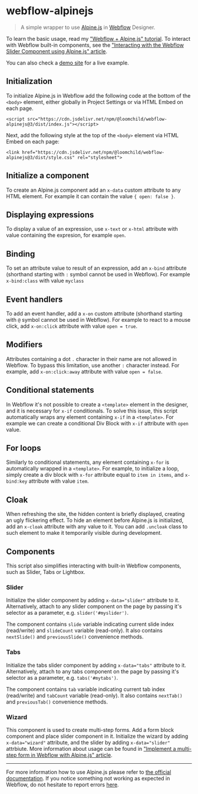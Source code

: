 # webflow-alpinejs

> A simple wrapper to use [Alpine.js](https://github.com/alpinejs/alpine) in [Webflow](https://webflow.com/) Designer.

To learn the basic usage, read my ["Webflow + Alpine.js" tutorial](https://medium.com/@jareklipski/webflow-alpine-js-d53d77e3293). To interact with Webflow built-in components, see the ["Interacting with the Webflow Slider Component using Alpine.js" article](https://medium.com/@jareklipski/interacting-with-the-webflow-slider-component-using-alpine-js-c154885feaed).

You can also check a [demo site](https://webflow.com/website/alpinejs-demo) for a live example.

## Initialization
To initialize Alpine.js in Webflow add the following code at the bottom of the `<body>` element, either globally in Project Settings or via HTML Embed on each page.

```
<script src="https://cdn.jsdelivr.net/npm/@loomchild/webflow-alpinejs@3/dist/index.js"></script>
```

Next, add the following style at the top of the `<body>` element via HTML Embed on each page:
```
<link href="https://cdn.jsdelivr.net/npm/@loomchild/webflow-alpinejs@3/dist/style.css" rel="stylesheet">
```

## Initialize a component
To create an Alpine.js component add an `x-data` custom attribute to any HTML element. For example it can contain the value `{ open: false }`.

## Displaying expressions
To display a value of an expression, use `x-text` or `x-html` attribute with value containing the expresion, for example `open`.

## Binding
To set an attribute value to result of an expression, add an `x-bind` attribute (shorthand starting with `:` symbol cannot be used in Webflow). For example `x-bind:class` with value `myclass`

## Event handlers
To add an event handler, add a `x-on` custom attribute (shorthand starting with `@` symbol cannot be used in Webflow). For example to react to a mouse click, add `x-on:click` attribute with value `open = true`.

## Modifiers
Attributes containing a dot `.` character in their name are not allowed in Webflow. To bypass this limitation, use another `:` character instead. For example, add `x-on:click:away` attribute with value `open = false`.

## Conditional statements
In Webflow it's not possible to create a `<template>` element in the designer, and it is necessary for `x-if` conditionals. To solve this issue, this script automatically wraps any element containing `x-if` in a `<template>`. For example we can create a conditional Div Block with `x-if` attribute with `open` value.

## For loops
Similarly to conditional statements, any element containing `x-for` is automatically wrapped in a `<template>`. For example, to initialize a loop, simply create a div block with `x-for` attribute equal to `item in items`, and `x-bind:key` attribute with value `item`.

## Cloak
When refreshing the site, the hidden content is briefly displayed, creating an ugly flickering effect. To hide an element before Alpine.js is initialized, add an `x-cloak` attribute with any value to it. You can add `.uncloak` class to such element to make it temporarily visible during development.

## Components

This script also simplifies interacting with built-in Webflow components, such as Slider, Tabs or Lightbox.

### Slider

Initialize the slider component by adding `x-data="slider"` attribute to it. Alternatively, attach to any slider component on the page by passing it's selector as a parameter, e.g. `slider('#myslider')`.

The component contains `slide` variable indicating current slide index (read/write) and `slideCount` variable (read-only). It also contains `nextSlide()` and `previousSlide()` convenience methods.

### Tabs

Initialize the tabs slider component by adding `x-data="tabs"` attribute to it. Alternatively, attach to any tabs component on the page by passing it's selector as a parameter, e.g. `tabs('#mytabs')`.

The component contains `tab` variable indicating current tab index (read/write) and `tabCount` variable (read-only). It also contains `nextTab()` and `previousTab()` convenience methods.

### Wizard

This component is used to create multi-step forms. Add a form block component and place slider component in it. Initialize the wizard by adding `x-data="wizard"` attribute, and the slider by adding `x-data="slider"` attrbiute. More information about usage can be found in ["Implement a multi-step form in Webflow with Alpine.js" article](https://medium.com/webflow-sprinkles/implement-a-multi-step-form-in-webflow-with-alpine-js-2ec1a5308a6a).  

---
For more information how to use Alpine.js please refer to [the official documentation](http://alpinejs.dev/). If you notice something not working as expected in Webflow, do not hesitate to report errors [here](https://github.com/loomchild/webflow-alpinejs/issues).
